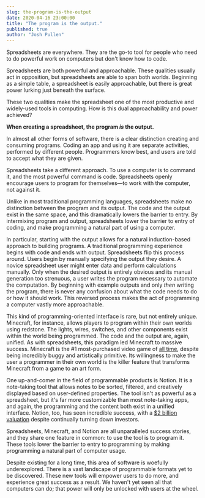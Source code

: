 ```yaml
---
slug: the-program-is-the-output
date: 2020-04-16 23:00:00
title: "The program is the output."
published: true
author: "Josh Pullen"
---
```


Spreadsheets are everywhere. They are the go-to tool for people who need to do
powerful work on computers but don't know how to code.

Spreadsheets are both powerful and approachable. These qualities usually act in
opposition, but spreadsheets are able to span both worlds. Beginning as a simple
table, a spreadsheet is easily approachable, but there is great power lurking
just beneath the surface.

These two qualities make the spreadsheet one of the most productive and
widely-used tools in computing. How is this dual approachability and power
achieved?

**When creating a spreadsheet, the program _is_ the output.**

In almost all other forms of software, there is a clear distinction creating and
consuming programs. Coding an app and using it are separate activities,
performed by different people. Programmers know best, and users are told to
accept what they are given.

Spreadsheets take a different approach. To use a computer is to command it, and
the most powerful command is code. Spreadsheets openly encourage users to
program for themselves—to work with the computer, not against it.

Unlike in most traditional programming languages, spreadsheets make no
distinction between the program and its output. The code and the output exist in
the same space, and this dramatically lowers the barrier to entry. By
intermixing program and output, spreadsheets lower the barrier to entry of
coding, and make programming a natural part of using a computer.

In particular, starting with the output allows for a natural induction-based
approach to building programs. A traditional programming experience begins with
code and ends with output. Spreadsheets flip this process around. Users begin by
manually specifying the output they desire. A novice spreadsheet user might
enter data and perform calculations manually. Only when the desired output is
entirely obvious and its manual generation too strenuous, a user writes the
program necessary to automate the computation. By beginning with example outputs
and only _then_ writing the program, there is never any confusion about what the
code needs to do or how it should work. This reversed process makes the act of
programming a computer vastly more approachable.

This kind of programming-oriented interface is rare, but not entirely unique.
Minecraft, for instance, allows players to program within their own worlds using
redstone. The lights, wires, switches, and other components exist within the
world being programmed. The code and the output are, again, unified. As with
spreadsheets, this paradigm led Minecraft to massive success. Minecraft is the
#1 most-purchased video game of
[all time](https://en.wikipedia.org/wiki/List_of_best-selling_video_games),
despite being incredibly buggy and artistically primitive. Its willingness to
make the user a programmer in their own world is the killer feature that
transforms Minecraft from a game to an art form.

<!-- prettier-ignore -->
One up-and-comer in the field of programmable products is Notion. It is a
note-taking tool that allows notes to be sorted, filtered, and creatively
displayed based on user-defined properties. The tool isn't as powerful as a
spreadsheet, but it's far more customizable than most note-taking apps, and
again, the programming and the content both exist in a unified interface.
Notion, too, has seen incredible success, with a
[$2 billion valuation](https://techcrunch.com/2020/04/01/notion-hits-2-billion-valuation-in-new-raise/)
despite continually turning down investors.

Spreadsheets, Minecraft, and Notion are all unparalleled success stories, and
they share one feature in common: to use the tool is to program it. These tools
lower the barrier to entry to programming by making programming a natural part
of computer usage.

Despite existing for a long time, this area of software is woefully
underexplored. There is a vast landscape of programmable formats yet to be
discovered. These new tools will empower users to do more, and experience great
success as a result. We haven't yet seen all that computers can do; that power
will only be unlocked with users at the wheel.
